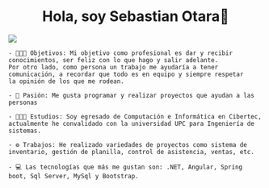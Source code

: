 <div align="center">
<h1 align="center">Hola, soy Sebastian Otara👋</h1>
</div>
<img src="https://res.cloudinary.com/ddrdty86t/image/upload/v1751586653/banner_wixetc.png">


```
- 👩🏻‍💻 Objetivos: Mi objetivo como profesional es dar y recibir conocimientos, ser feliz con lo que hago y salir adelante.
Por otro lado, como persona un trabajo me ayudaría a tener comunicación, a recordar que todo es en equipo y siempre respetar
la opinión de los que me rodean.

- 🚀 Pasión: Me gusta programar y realizar proyectos que ayudan a las personas

- 🧑🏻‍🎓 Estudios: Soy egresado de Computación e Informática en Cibertec, actualmente he convalidado con la universidad UPC para Ingeniería de sistemas.

- ⚙️ Trabajos: He realizado variedades de proyectos como sistema de inventario, gestión de planilla, control de asistencia, ventas, etc.

- 💻 Las tecnologías que más me gustan son: .NET, Angular, Spring boot, Sql Server, MySql y Bootstrap.

```



